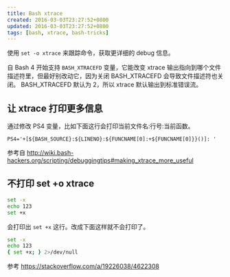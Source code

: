 ```yaml
---
title: Bash xtrace
created: 2016-03-03T23:27:52+0800
updated: 2016-03-03T23:27:52+0800
tags: [bash, xtrace, bash-tricks]
---
```



使用 `set -o xtrace` 来跟踪命令，获取更详细的 debug 信息。

自 Bash 4 开始支持 `BASH_XTRACEFD` 变量，它能改变 xtrace 输出指向到哪个文件描述符里，但最好别改动它，因为关闭 BASH_XTRACEFD 会导致文件描述符也关闭。
BASH_XTRACEFD 默认为 2，所以 xtrace 默认输出到标准错误流。

## 让 xtrace 打印更多信息

通过修改 PS4 变量，比如下面这行会打印当前文件名:行号:当前函数。

`PS4='+[${BASH_SOURCE}:${LINENO}:${FUNCNAME[0]:+${FUNCNAME[0]}}()]: '`

参考自 http://wiki.bash-hackers.org/scripting/debuggingtips#making_xtrace_more_useful

## 不打印 set +o xtrace

```sh
set -x
echo 123
set +x
```

会打印出 `set +x` 这行。改成下面这样就不会打印了。

```sh
set -x
echo 123
{ set +x; } 2>/dev/null
```

参考 https://stackoverflow.com/a/19226038/4622308
